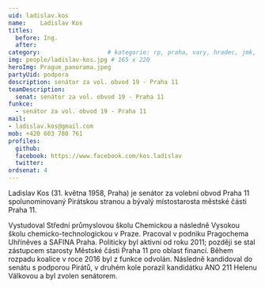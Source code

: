 ```yaml
---
uid: ladislav.kos
name:    Ladislav Kos
titles:
  before: Ing. 
  after:
category:                 	# kategorie: rp, praha, vary, hradec, jmk, senat
img: people/ladislav-kos.jpg # 165 x 220
heroImg: Prague_panorama.jpeg
partyUid: podpora
description: senátor za vol. obvod 19 - Praha 11
teamDescription:
  senat: senátor za vol. obvod 19 - Praha 11
funkce:
  - senátor za vol. obvod 19 - Praha 11
mail:
- ladislav.kos@gmail.com
mob: +420 603 780 761
profiles:
  github:                 
  facebook: https://www.facebook.com/kos.ladislav
  twitter:
ordsenat: 4
---
```


Ladislav Kos (31. května 1958, Praha) je senátor za volební obvod Praha 11 spolunominovaný Pirátskou stranou a bývalý místostarosta městské části Praha 11.

Vystudoval Střední průmyslovou školu Chemickou a následně Vysokou školu chemicko-technologickou v Praze. Pracoval v podniku Pragochema Uhříněves a SAFINA Praha. Politicky byl aktivní od roku 2011; později se stal zástupcem starosty Městské části Praha 11 pro oblast financí. Během rozpadu koalice v roce 2016 byl z funkce odvolán. Následně kandidoval do senátu s podporou Pirátů, v druhém kole porazil kandidátku ANO 211 Helenu Válkovou a byl zvolen senátorem.
